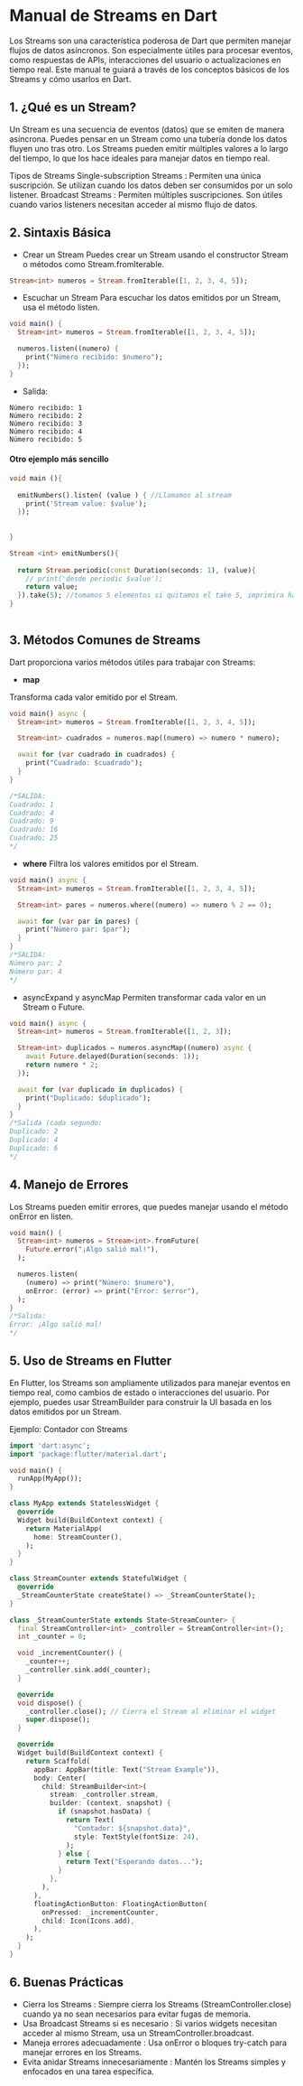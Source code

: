 # Manual de Streams en Dart
Los Streams son una característica poderosa de Dart que permiten manejar flujos de datos asíncronos. Son especialmente útiles para procesar eventos, como respuestas de APIs, interacciones del usuario o actualizaciones en tiempo real. Este manual te guiará a través de los conceptos básicos de los Streams y cómo usarlos en Dart.

## 1. ¿Qué es un Stream?
Un Stream es una secuencia de eventos (datos) que se emiten de manera asíncrona. Puedes pensar en un Stream como una tubería donde los datos fluyen uno tras otro. Los Streams pueden emitir múltiples valores a lo largo del tiempo, lo que los hace ideales para manejar datos en tiempo real.

Tipos de Streams
Single-subscription Streams : Permiten una única suscripción. Se utilizan cuando los datos deben ser consumidos por un solo listener.
Broadcast Streams : Permiten múltiples suscripciones. Son útiles cuando varios listeners necesitan acceder al mismo flujo de datos.

## 2. Sintaxis Básica
- Crear un Stream
Puedes crear un Stream usando el constructor Stream o métodos como Stream.fromIterable.

```dart
Stream<int> numeros = Stream.fromIterable([1, 2, 3, 4, 5]);
```

- Escuchar un Stream
Para escuchar los datos emitidos por un Stream, usa el método listen.
```dart
void main() {
  Stream<int> numeros = Stream.fromIterable([1, 2, 3, 4, 5]);

  numeros.listen((numero) {
    print("Número recibido: $numero");
  });
}
```
- Salida:
```
Número recibido: 1
Número recibido: 2
Número recibido: 3
Número recibido: 4
Número recibido: 5
```

#### Otro ejemplo más sencillo
```dart
void main (){
  
  emitNumbers().listen( (value ) { //Llamamos al stream
    print('Stream value: $value');
  });
  
  
}

Stream <int> emitNumbers(){
  
  return Stream.periodic(const Duration(seconds: 1), (value){
    // print('desde periodic $value');
    return value;
  }).take(5); //tomamos 5 elementos si quitamos el take 5, imprimira hasta que cancelemos o salgamos...
}
       
```

## 3. Métodos Comunes de Streams
Dart proporciona varios métodos útiles para trabajar con Streams:

- **map**

Transforma cada valor emitido por el Stream.

```dart
void main() async {
  Stream<int> numeros = Stream.fromIterable([1, 2, 3, 4, 5]);

  Stream<int> cuadrados = numeros.map((numero) => numero * numero);

  await for (var cuadrado in cuadrados) {
    print("Cuadrado: $cuadrado");
  }
}

/*SALIDA:
Cuadrado: 1
Cuadrado: 4
Cuadrado: 9
Cuadrado: 16
Cuadrado: 25
*/
```

- **where**
Filtra los valores emitidos por el Stream.
```dart
void main() async {
  Stream<int> numeros = Stream.fromIterable([1, 2, 3, 4, 5]);

  Stream<int> pares = numeros.where((numero) => numero % 2 == 0);

  await for (var par in pares) {
    print("Número par: $par");
  }
}
/*SALIDA:
Número par: 2
Número par: 4
*/
``` 

- asyncExpand y asyncMap
Permiten transformar cada valor en un Stream o Future.
```dart
void main() async {
  Stream<int> numeros = Stream.fromIterable([1, 2, 3]);

  Stream<int> duplicados = numeros.asyncMap((numero) async {
    await Future.delayed(Duration(seconds: 1));
    return numero * 2;
  });

  await for (var duplicado in duplicados) {
    print("Duplicado: $duplicado");
  }
}
/*Salida (cada segundo:
Duplicado: 2
Duplicado: 4
Duplicado: 6
*/
``` 

## 4. Manejo de Errores
Los Streams pueden emitir errores, que puedes manejar usando el método onError en listen.

```dart
void main() {
  Stream<int> numeros = Stream<int>.fromFuture(
    Future.error("¡Algo salió mal!"),
  );

  numeros.listen(
    (numero) => print("Número: $numero"),
    onError: (error) => print("Error: $error"),
  );
}
/*Salida:
Error: ¡Algo salió mal!
*/
``` 

## 5. Uso de Streams en Flutter
En Flutter, los Streams son ampliamente utilizados para manejar eventos en tiempo real, como cambios de estado o interacciones del usuario. Por ejemplo, puedes usar StreamBuilder para construir la UI basada en los datos emitidos por un Stream.

Ejemplo: Contador con Streams
```dart
import 'dart:async';
import 'package:flutter/material.dart';

void main() {
  runApp(MyApp());
}

class MyApp extends StatelessWidget {
  @override
  Widget build(BuildContext context) {
    return MaterialApp(
      home: StreamCounter(),
    );
  }
}

class StreamCounter extends StatefulWidget {
  @override
  _StreamCounterState createState() => _StreamCounterState();
}

class _StreamCounterState extends State<StreamCounter> {
  final StreamController<int> _controller = StreamController<int>();
  int _counter = 0;

  void _incrementCounter() {
    _counter++;
    _controller.sink.add(_counter);
  }

  @override
  void dispose() {
    _controller.close(); // Cierra el Stream al eliminar el widget
    super.dispose();
  }

  @override
  Widget build(BuildContext context) {
    return Scaffold(
      appBar: AppBar(title: Text("Stream Example")),
      body: Center(
        child: StreamBuilder<int>(
          stream: _controller.stream,
          builder: (context, snapshot) {
            if (snapshot.hasData) {
              return Text(
                "Contador: ${snapshot.data}",
                style: TextStyle(fontSize: 24),
              );
            } else {
              return Text("Esperando datos...");
            }
          },
        ),
      ),
      floatingActionButton: FloatingActionButton(
        onPressed: _incrementCounter,
        child: Icon(Icons.add),
      ),
    );
  }
}
```


## 6. Buenas Prácticas
- Cierra los Streams : Siempre cierra los Streams (StreamController.close) cuando ya no sean necesarios para evitar fugas de memoria.
- Usa Broadcast Streams si es necesario : Si varios widgets necesitan acceder al mismo Stream, usa un StreamController.broadcast.
- Maneja errores adecuadamente : Usa onError o bloques try-catch para manejar errores en los Streams.
- Evita anidar Streams innecesariamente : Mantén los Streams simples y enfocados en una tarea específica.